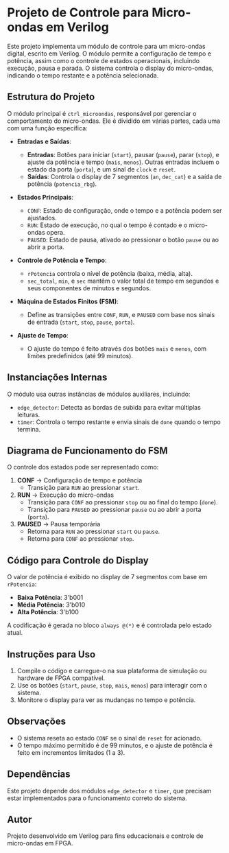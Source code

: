 # Projeto de Controle para Micro-ondas em Verilog

Este projeto implementa um módulo de controle para um micro-ondas digital, escrito em Verilog. O módulo permite a configuração de tempo e potência, assim como o controle de estados operacionais, incluindo execução, pausa e parada. O sistema controla o display do micro-ondas, indicando o tempo restante e a potência selecionada.

## Estrutura do Projeto

O módulo principal é `ctrl_microondas`, responsável por gerenciar o comportamento do micro-ondas. Ele é dividido em várias partes, cada uma com uma função específica:

- **Entradas e Saídas**: 
  - **Entradas**: Botões para iniciar (`start`), pausar (`pause`), parar (`stop`), e ajuste da potência e tempo (`mais`, `menos`). Outras entradas incluem o estado da porta (`porta`), e um sinal de `clock` e `reset`.
  - **Saídas**: Controla o display de 7 segmentos (`an`, `dec_cat`) e a saída de potência (`potencia_rbg`).

- **Estados Principais**:
  - `CONF`: Estado de configuração, onde o tempo e a potência podem ser ajustados.
  - `RUN`: Estado de execução, no qual o tempo é contado e o micro-ondas opera.
  - `PAUSED`: Estado de pausa, ativado ao pressionar o botão `pause` ou ao abrir a porta.

- **Controle de Potência e Tempo**: 
  - `rPotencia` controla o nível de potência (baixa, média, alta).
  - `sec_total`, `min`, e `sec` mantêm o valor total de tempo em segundos e seus componentes de minutos e segundos.

- **Máquina de Estados Finitos (FSM)**: 
  - Define as transições entre `CONF`, `RUN`, e `PAUSED` com base nos sinais de entrada (`start`, `stop`, `pause`, `porta`).

- **Ajuste de Tempo**: 
  - O ajuste do tempo é feito através dos botões `mais` e `menos`, com limites predefinidos (até 99 minutos).

## Instanciações Internas

O módulo usa outras instâncias de módulos auxiliares, incluindo:
- `edge_detector`: Detecta as bordas de subida para evitar múltiplas leituras.
- `timer`: Controla o tempo restante e envia sinais de `done` quando o tempo termina.

## Diagrama de Funcionamento do FSM

O controle dos estados pode ser representado como:
1. **CONF** -> Configuração de tempo e potência
   - Transição para `RUN` ao pressionar `start`.
2. **RUN** -> Execução do micro-ondas
   - Transição para `CONF` ao pressionar `stop` ou ao final do tempo (`done`).
   - Transição para `PAUSED` ao pressionar `pause` ou ao abrir a porta (`porta`).
3. **PAUSED** -> Pausa temporária
   - Retorna para `RUN` ao pressionar `start` ou `pause`.
   - Retorna para `CONF` ao pressionar `stop`.

## Código para Controle do Display

O valor de potência é exibido no display de 7 segmentos com base em `rPotencia`:
- **Baixa Potência**: 3'b001
- **Média Potência**: 3'b010
- **Alta Potência**: 3'b100

A codificação é gerada no bloco `always @(*)` e é controlada pelo estado atual.

## Instruções para Uso

1. Compile o código e carregue-o na sua plataforma de simulação ou hardware de FPGA compatível.
2. Use os botões (`start`, `pause`, `stop`, `mais`, `menos`) para interagir com o sistema.
3. Monitore o display para ver as mudanças no tempo e potência.

## Observações

- O sistema reseta ao estado `CONF` se o sinal de `reset` for acionado.
- O tempo máximo permitido é de 99 minutos, e o ajuste de potência é feito em incrementos limitados (1 a 3).
  
## Dependências

Este projeto depende dos módulos `edge_detector` e `timer`, que precisam estar implementados para o funcionamento correto do sistema.

## Autor

Projeto desenvolvido em Verilog para fins educacionais e controle de micro-ondas em FPGA.
